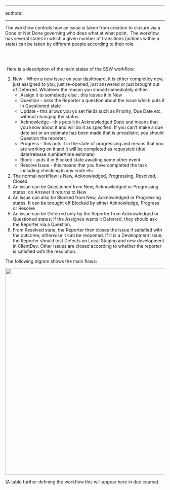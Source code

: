 

---
authors:

---




<span class='intro'> The workflow controls how an issue is taken from creation to closure via a Done or Not Done governing who does what at what point.&#160; The workflow has several states in which a given number of transitions (actions within a state) can be taken by different people according to their role. 
 </span>


  <br>
<br>
<p>&#160;Here is a description of the main states of the SSW workflow&#58;</p>
<ol>
    <li>New - When a new issue on your dashboard, it is either completley new, just assigned to you, just re-opened, just answered or just brought out of Deferred. Whatever the reason you should immediately either&#58;
    <ul>
        <li>Assign it to somebody else&#160;; this leaves it in New </li>
        <li>Question - asks the Reporter a question about the issue which puts it in Questioned state </li>
        <li>Update - this allows you yo set fields such as Priority, Due Date etc. without changing the status </li>
        <li>Acknowledge - this puts it in Acknowledged State and means that you know about it and will do it as specified. If you can't make a due date set or an estimate has been made that is unrealistic; you should Question the reporter. </li>
        <li>Progress - this puts it in the state of progressing and means that you are working on it and it will be completed as requested (due date/release number/time estimate) </li>
        <li>Block - puts it in Blocked state awaiting some other event </li>
        <li>Resolve Issue - this means that you have completed the task including checking in any code etc. </li>
    </ul>
    </li>
    <li>The normal workflow is New, Acknowledged, Progressing, Resolved, Closed. </li>
    <li>An issue can be Questioned from New, Acknowledged or Progressing states; on Answer it returns to New </li>
    <li>An issue can also be Blocked from New, Acknowledged or Progressing states. It can be brought off Blocked by either Acknowledge, Progress or Resolve </li>
    <li>An issue can be Deferred only by the Reporter from Acknowledged or Questioned states; if the Assignee wants it Deferred, they should ask the Reporter via a Question. </li>
    <li>From Resolved state, the Reporter then closes the issue if satisfied with the outcome; otherwise it can be reopened. If it is a Development issue; the Reporter should test Defects on Local Staging and new development in ClientDev. Other issues are closed according to whether the reporter is satisfied with the resolution. </li>
</ol>
<p>The following digram shows the main flows&#58;</p>
<p><img width="522" height="578" alt="" style="width&#58;612px;height&#58;650px;" src="/Management/RulesToBetterJira/PublishingImages/Workflow.png" /></p>
<p>(A table further defining the workflow&#160;this will appear here in due course)
<td class="confluenceTd">&#160;&#160;&#160;
<td class="confluenceTd">&#160;&#160;&#160;
<td class="confluenceTd">&#160;&#160;&#160;
<td class="confluenceTd">&#160;&#160;&#160;
<td class="confluenceTd">&#160;&#160;&#160;
<td class="confluenceTd">&#160;&#160;&#160;
<td class="confluenceTd">&#160;</p>



